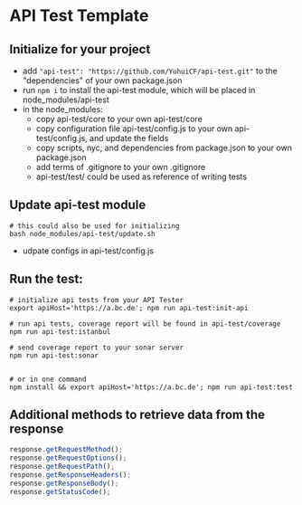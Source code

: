 # API Test Template

## Initialize for your project
* add `"api-test": "https://github.com/YuhuiCF/api-test.git"` to the "dependencies" of your own package.json
* run `npm i` to install the api-test module, which will be placed in node_modules/api-test
* in the node_modules:
  - copy api-test/core to your own api-test/core
  - copy configuration file api-test/config.js to your own api-test/config.js, and update the fields
  - copy scripts, nyc, and dependencies from package.json to your own package.json
  - add terms of .gitignore to your own .gitignore
  - api-test/test/ could be used as reference of writing tests

## Update api-test module
```
# this could also be used for initializing
bash node_modules/api-test/update.sh
```
* udpate configs in api-test/config.js

## Run the test:
```
# initialize api tests from your API Tester
export apiHost='https://a.bc.de'; npm run api-test:init-api

# run api tests, coverage report will be found in api-test/coverage
npm run api-test:istanbul

# send coverage report to your sonar server
npm run api-test:sonar


# or in one command
npm install && export apiHost='https://a.bc.de'; npm run api-test:test
```

## Additional methods to retrieve data from the response
```javascript
response.getRequestMethod();
response.getRequestOptions();
response.getRequestPath();
response.getResponseHeaders();
response.getResponseBody();
response.getStatusCode();
```
